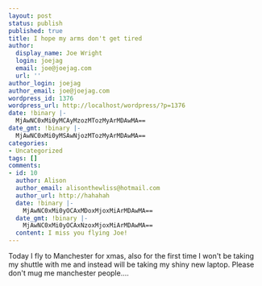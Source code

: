 ```yaml
---
layout: post
status: publish
published: true
title: I hope my arms don't get tired
author:
  display_name: Joe Wright
  login: joejag
  email: joe@joejag.com
  url: ''
author_login: joejag
author_email: joe@joejag.com
wordpress_id: 1376
wordpress_url: http://localhost/wordpress/?p=1376
date: !binary |-
  MjAwNC0xMi0yMCAyMzozMTozMyArMDAwMA==
date_gmt: !binary |-
  MjAwNC0xMi0yMSAwNjozMTozMyArMDAwMA==
categories:
- Uncategorized
tags: []
comments:
- id: 10
  author: Alison
  author_email: alisonthewliss@hotmail.com
  author_url: http://hahahah
  date: !binary |-
    MjAwNC0xMi0yOCAxMDoxMjoxMiArMDAwMA==
  date_gmt: !binary |-
    MjAwNC0xMi0yOCAxNzoxMjoxMiArMDAwMA==
  content: I miss you flying Joe!
---
```

<p>Today I fly to Manchester for xmas, also for the first time I won't be taking my shuttle with me and instead will be taking my shiny new laptop.  Please don't mug me manchester people....</p>
